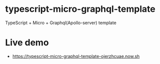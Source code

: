 # typescript-micro-graphql-template

TypeScript + Micro + Graphql(Apollo-server) template

# Live demo

* https://typescript-micro-graphql-template-ojerzhcuae.now.sh

